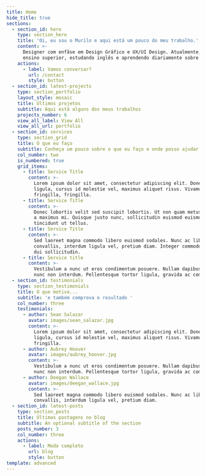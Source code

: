 ```yaml
---
title: Home
hide_title: true
sections:
  - section_id: hero
    type: section_hero
    title: 'Oi, eu sou o Murilo e aqui está um pouco do meu trabalho.'
    content: >-
      Designer com enfâse em Design Gráfico e UX/UI Design. Atualmente, cursando
      ensino superior, estudando inglês e aprendendo diariamente sobre design.
    actions:
      - label: Vamos conversar?
        url: /contact
        style: button
  - section_id: latest-projects
    type: section_portfolio
    layout_style: mosaic
    title: Últimos projetos
    subtitle: Aqui está alguns dos meus trabalhos
    projects_number: 6
    view_all_label: View All
    view_all_url: portfolio
  - section_id: services
    type: section_grid
    title: O que eu faço
    subtitle: Conheça um pouco sobre o que eu faço e onde posso ajudar você
    col_number: two
    is_numbered: true
    grid_items:
      - title: Service Title
        content: >-
          Lorem ipsum dolor sit amet, consectetur adipiscing elit. Donec nisl
          ligula, cursus id molestie vel, maximus aliquet risus. Vivamus in nibh
          fringilla, fringilla.
      - title: Service Title
        content: >-
          Donec lobortis velit sed suscipit lobortis. Ut non quam metus. Nullam
          a maximus mi. Quisque justo nunc, sollicitudin euismod euismod at,
          tincidunt ut tellus.
      - title: Service Title
        content: >-
          Sed laoreet magna commodo libero euismod sodales. Nunc ac libero
          convallis, interdum ligula vel, pretium diam. Integer commodo sem at
          dui sollicitudin.
      - title: Service title
        content: >-
          Vestibulum a nunc ut eros condimentum posuere. Nullam dapibus quis
          nunc non interdum. Pellentesque tortor ligula, gravida ac commodo eu.
  - section_id: testimonials
    type: section_testimonials
    title: O que motiva...
    subtitle: 'e também comprova o resultado '
    col_number: three
    testimonials:
      - author: Sean Salazar
        avatar: images/sean_salazar.jpg
        content: >-
          Lorem ipsum dolor sit amet, consectetur adipiscing elit. Donec nisl
          ligula, cursus id molestie vel, maximus aliquet risus. Vivamus in nibh
          fringilla.
      - author: Aubrey Hoover
        avatar: images/aubrey_hoover.jpg
        content: >-
          Vestibulum a nunc ut eros condimentum posuere. Nullam dapibus quis
          nunc non interdum. Pellentesque tortor ligula, gravida ac commodo eu.
      - author: Deegan Wallace
        avatar: images/deegan_wallace.jpg
        content: >-
          Sed laoreet magna commodo libero euismod sodales. Nunc ac libero
          convallis, interdum ligula vel, pretium diam.
  - section_id: latest-posts
    type: section_posts
    title: Últimas postagens no blog
    subtitle: An optional subtitle of the section
    posts_number: 3
    col_number: three
    actions:
      - label: Modo completo
        url: blog
        style: button
template: advanced
---
```

